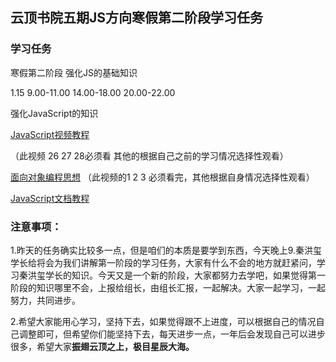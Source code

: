 ## 云顶书院五期JS方向寒假第二阶段学习任务

### 学习任务

寒假第二阶段  强化JS的基础知识

1.15 9.00-11.00 14.00-18.00 20.00-22.00

强化JavaScript的知识

[JavaScript视频教程](https://www.bilibili.com/video/BV1Ys411F7Zc?)

（此视频 26 27 28必须看 其他的根据自己之前的学习情况选择性观看）

[面向对象编程思想](https://www.bilibili.com/video/BV1aT4y1N7qC)
 （此视频的1 2 3 必须看完，其他根据自身情况选择性观看）

[JavaScript文档教程](https://wangdoc.com/javascript/)

### 注意事项：

1.昨天的任务确实比较多一点，但是咱们的本质是要学到东西，今天晚上9.秦洪玺学长给将会为我们讲解第一阶段的学习任务，大家有什么不会的地方就赶紧问，学习秦洪玺学长的知识。今天又是一个新的阶段，大家都努力去学吧，如果觉得第一阶段的知识哪里不会，上报给组长，由组长汇报，一起解决。大家一起学习，一起努力，共同进步。

2.希望大家能用心学习，坚持下去，如果觉得跟不上进度，可以根据自己的情况自己调整即可，但希望你们能坚持下去，每天进步一点，一年后会发现自己可以进步很多，希望大家**振翅云顶之上，极目星辰大海。**
